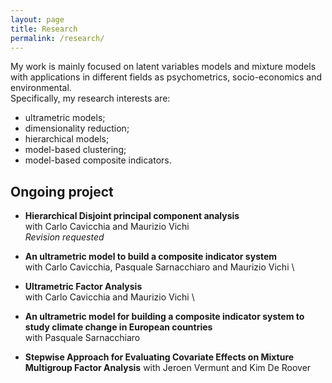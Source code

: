 ```yaml
---
layout: page
title: Research
permalink: /research/
---
```


My work is mainly focused on latent variables models and mixture models with applications in different fields as psychometrics, socio-economics and environmental. \
Specifically, my research interests are:
- ultrametric models;
- dimensionality reduction;
- hierarchical models;
- model-based clustering;
- model-based composite indicators.

## Ongoing project
- **Hierarchical Disjoint principal component analysis** \
 with Carlo Cavicchia and Maurizio Vichi \
_Revision requested_

- **An ultrametric model to build a composite indicator system** \
with Carlo Cavicchia, Pasquale Sarnacchiaro and Maurizio Vichi \

- **Ultrametric Factor Analysis** \
with Carlo Cavicchia and Maurizio Vichi \

- **An ultrametric model for building a composite indicator system to study climate change in European countries** \
with Pasquale Sarnacchiaro

- **Stepwise Approach for Evaluating Covariate Effects on Mixture Multigroup Factor Analysis**
with Jeroen Vermunt and Kim De Roover



